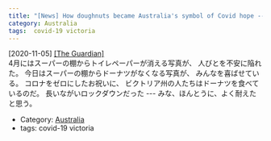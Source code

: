 ```yaml
---
title: "[News] How doughnuts became Australia's symbol of Covid hope ---にっこり"
category: Australia
tags:  covid-19 victoria
---
```


[2020-11-05] [[The Guardian]](https://www.theguardian.com/lifeandstyle/2020/nov/05/how-doughnuts-became-australias-symbol-of-covid-hope)  
 4月にはスーパーの棚からトイレペーパーが消える写真が、
人びとを不安に陥れた。
今日はスーパーの棚からドーナツがなくなる写真が、
みんなを喜ばせている。
コロナをゼロにしたお祝いに、
ビクトリア州の人たちはドーナツを食べているのだ。
長いながいロックダウンだった ---
みな、ほんとうに、よく耐えたと思う。

- Category: [Australia](https://merapano.github.io/categories.html#Australia)
- tags:  covid-19 victoria

